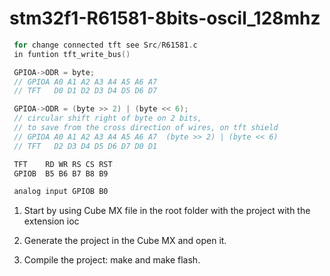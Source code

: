 # stm32f1-R61581-8bits-oscil_128mhz

``` cpp
 for change connected tft see Src/R61581.c
 in funtion tft_write_bus()

 GPIOA->ODR = byte;
 // GPIOA A0 A1 A2 A3 A4 A5 A6 A7
 // TFT   D0 D1 D2 D3 D4 D5 D6 D7

 GPIOA->ODR = (byte >> 2) | (byte << 6);
 // circular shift right of byte on 2 bits, 
 // to save from the cross direction of wires, on tft shield
 // GPIOA A0 A1 A2 A3 A4 A5 A6 A7  (byte >> 2) | (byte << 6)
 // TFT   D2 D3 D4 D5 D6 D7 D0 D1

 TFT    RD WR RS CS RST
 GPIOB  B5 B6 B7 B8 B9

 analog input GPIOB B0
```

1. Start by using Cube MX file in the root folder with the project with the extension ioc

2. Generate the project in the Cube MX and open it.

3. Compile the project: make and make flash.

